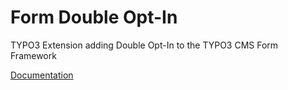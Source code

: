 # Form Double Opt-In

TYPO3 Extension adding Double Opt-In to the TYPO3 CMS Form Framework

[Documentation](Documentation/Index.md)

